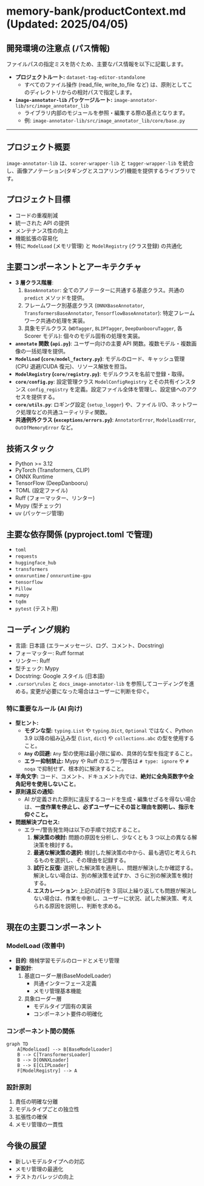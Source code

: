 # memory-bank/productContext.md (Updated: 2025/04/05)

## 開発環境の注意点 (パス情報)

ファイルパスの指定ミスを防ぐため、主要なパス情報を以下に記載します。

- **プロジェクトルート:** `dataset-tag-editor-standalone`
  - すべてのファイル操作 (read_file, write_to_file など) は、原則としてこのディレクトリからの相対パスで指定します。
- **`image-annotator-lib` パッケージルート:** `image-annotator-lib/src/image_annotator_lib`
  - ライブラリ内部のモジュールを参照・編集する際の基点となります。
  - 例: `image-annotator-lib/src/image_annotator_lib/core/base.py`

---

## プロジェクト概要

`image-annotator-lib` は、`scorer-wrapper-lib` と `tagger-wrapper-lib` を統合し、画像アノテーション(タギングとスコアリング)機能を提供するライブラリです。

## プロジェクト目標

- コードの重複削減
- 統一された API の提供
- メンテナンス性の向上
- 機能拡張の容易化
- 特に `ModelLoad` (メモリ管理) と `ModelRegistry` (クラス登録) の共通化

## 主要コンポーネントとアーキテクチャ

- **3 層クラス階層**:
  1. `BaseAnnotator`: 全てのアノテーターに共通する基底クラス。共通の `predict` メソッドを提供。
  2. フレームワーク別基底クラス (`ONNXBaseAnnotator`, `TransformersBaseAnnotator`, `TensorflowBaseAnnotator`): 特定フレームワーク共通の処理を実装。
  3. 具象モデルクラス (`WDTagger`, `BLIPTagger`, `DeepDanbooruTagger`, 各 Scorer モデル): 個々のモデル固有の処理を実装。
- **`annotate` 関数 (`api.py`)**: ユーザー向けの主要 API 関数。複数モデル・複数画像の一括処理を提供。
- **`ModelLoad` (`core/model_factory.py`)**: モデルのロード、キャッシュ管理 (CPU 退避/CUDA 復元)、リソース解放を担当。
- **`ModelRegistry` (`core/registry.py`)**: モデルクラスを名前で登録・取得。
- **`core/config.py`**: 設定管理クラス `ModelConfigRegistry` とその共有インスタンス `config_registry` を定義。設定ファイル全体を管理し、設定値へのアクセスを提供する。
- **`core/utils.py`**: ロギング設定 (`setup_logger`) や、ファイル I/O、ネットワーク処理などの共通ユーティリティ関数。
- **共通例外クラス (`exceptions/errors.py`)**: `AnnotatorError`, `ModelLoadError`, `OutOfMemoryError` など。

## 技術スタック

- Python >= 3.12
- PyTorch (Transformers, CLIP)
- ONNX Runtime
- TensorFlow (DeepDanbooru)
- TOML (設定ファイル)
- Ruff (フォーマッター、リンター)
- Mypy (型チェック)
- uv (パッケージ管理)

## 主要な依存関係 (pyproject.toml で管理)

- `toml`
- `requests`
- `huggingface_hub`
- `transformers`
- `onnxruntime` / `onnxruntime-gpu`
- `tensorflow`
- `Pillow`
- `numpy`
- `tqdm`
- `pytest` (テスト用)

## コーディング規約

- 言語: 日本語 (エラーメッセージ、ログ、コメント、Docstring)
- フォーマッター: Ruff format
- リンター: Ruff
- 型チェック: Mypy
- Docstring: Google スタイル (日本語)
- `.cursor\rules` と `docs_image-annotator-lib` を参照してコーディングを進める｡ 変更が必要になった場合はユーザーに判断を仰ぐ｡

### 特に重要なルール (AI 向け)

- **型ヒント:**
  - **モダンな型:** `typing.List` や `typing.Dict`, `Optional` ではなく、Python 3.9 以降の組み込み型 (`list`, `dict`) や `collections.abc` の型を使用すること。
  - **`Any` の回避:** `Any` 型の使用は最小限に留め、具体的な型を指定すること。
  - **エラー抑制禁止:** Mypy や Ruff のエラー/警告は `# type: ignore` や `# noqa` で抑制せず、根本的に解決すること。
- **半角文字:** コード、コメント、ドキュメント内では、**絶対に全角英数字や全角記号を使用しないこと**。
- **原則違反の通知:**
  - AI が定義された原則に違反するコードを生成・編集せざるを得ない場合は、**一度作業を停止し、必ずユーザーにその旨と理由を説明し、指示を仰ぐこと。**
- **問題解決プロセス:**
  - エラー/警告発生時は以下の手順で対応すること。
    1.  **解決策の検討:** 問題の原因を分析し、少なくとも 3 つ以上の異なる解決策を検討する。
    2.  **最適な解決策の選択:** 検討した解決策の中から、最も適切と考えられるものを選択し、その理由を記録する。
    3.  **試行と反復:** 選択した解決策を適用し、問題が解決したか確認する。解決しない場合は、別の解決策を試すか、さらに別の解決策を検討する。
    4.  **エスカレーション:** 上記の試行を 3 回以上繰り返しても問題が解決しない場合は、作業を中断し、ユーザーに状況、試した解決策、考えられる原因を説明し、判断を求める。

## 現在の主要コンポーネント

### ModelLoad (改善中)

- **目的**: 機械学習モデルのロードとメモリ管理
- **新設計**:
  1. 基底ローダー層(BaseModelLoader)
     - 共通インターフェース定義
     - メモリ管理基本機能
  2. 具象ローダー層
     - モデルタイプ固有の実装
     - コンポーネント要件の明確化

### コンポーネント間の関係

```mermaid
graph TD
    A[ModelLoad] --> B[BaseModelLoader]
    B --> C[TransformersLoader]
    B --> D[ONNXLoader]
    B --> E[CLIPLoader]
    F[ModelRegistry] --> A
```

### 設計原則

1. 責任の明確な分離
2. モデルタイプごとの独立性
3. 拡張性の確保
4. メモリ管理の一貫性

## 今後の展望

- 新しいモデルタイプへの対応
- メモリ管理の最適化
- テストカバレッジの向上

